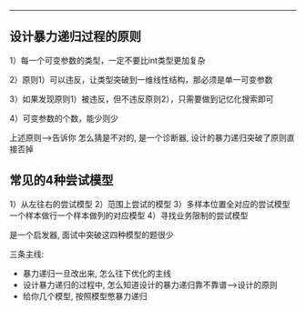 ----

## 设计暴力递归过程的原则


1）每一个可变参数的类型，一定不要比int类型更加复杂

2）原则1）可以违反，让类型突破到一维线性结构，那必须是单一可变参数

3）如果发现原则1）被违反，但不违反原则2），只需要做到记忆化搜索即可

4）可变参数的个数，能少则少

上述原则-->告诉你 怎么猜是不对的, 是一个诊断器, 设计的暴力递归突破了原则直接否掉



## 常见的4种尝试模型

1）从左往右的尝试模型
2）范围上尝试的模型
3）多样本位置全对应的尝试模型 一个样本做行一个样本做列的对应模型
4）寻找业务限制的尝试模型

是一个启发器, 面试中突破这四种模型的题很少


三条主线:     
- 暴力递归一旦改出来, 怎么往下优化的主线  
- 设计暴力递归的过程中, 怎么知道设计的暴力递归靠不靠谱-->设计的原则  
- 给你几个模型, 按照模型憋暴力递归  
